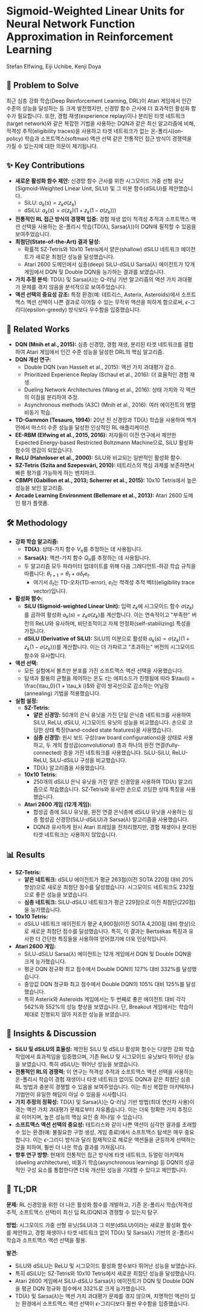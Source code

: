# Sigmoid-Weighted Linear Units for Neural Network Function Approximation in Reinforcement Learning

Stefan Elfwing, Eiji Uchibe, Kenji Doya

## 🧩 Problem to Solve

최근 심층 강화 학습(Deep Reinforcement Learning, DRL)이 Atari 게임에서 인간 수준의 성능을 달성하는 등 크게 발전했지만, 신경망 함수 근사에 더 효과적인 활성화 함수가 필요합니다. 또한, 경험 재생(experience replay)이나 분리된 타겟 네트워크(target network)와 같은 복잡한 기법을 사용하는 DQN과 같은 최신 알고리즘에 비해, 적격성 추적(eligibility traces)을 사용하고 타겟 네트워크가 없는 온-폴리시(on-policy) 학습과 소프트맥스(softmax) 액션 선택 같은 전통적인 접근 방식이 경쟁력을 가질 수 있는지에 대한 의문이 제기됩니다.

## ✨ Key Contributions

- **새로운 활성화 함수 제안:** 신경망 함수 근사를 위한 시그모이드 가중 선형 유닛(Sigmoid-Weighted Linear Unit, SiLU) 및 그 미분 함수(dSiLU)를 제안했습니다.
  - SiLU: $a_k(s) = z_k \sigma(z_k)$
  - dSiLU: $a_k(s) = \sigma(z_k)(1 + z_k(1 - \sigma(z_k)))$
- **전통적인 RL 접근 방식의 경쟁력 입증:** 경험 재생 없이 적격성 추적과 소프트맥스 액션 선택을 사용하는 온-폴리시 학습(TD($\lambda$), Sarsa($\lambda$))이 DQN에 필적할 수 있음을 보여주었습니다.
- **최첨단(State-of-the-Art) 결과 달성:**
  - 확률적 SZ-Tetris와 10x10 Tetris에서 얕은(shallow) dSiLU 네트워크 에이전트가 새로운 최첨단 성능을 달성했습니다.
  - Atari 2600 도메인에서 심층(deep) SiLU-dSiLU Sarsa($\lambda$) 에이전트가 12개 게임에서 DQN 및 Double DQN을 능가하는 결과를 보였습니다.
- **가치 추정 분석:** TD($\lambda$) 및 Sarsa($\lambda$)는 Q-러닝 기반 알고리즘의 액션 가치 과대평가 문제를 겪지 않음을 분석적으로 보여주었습니다.
- **액션 선택의 중요성 강조:** 특정 환경(예: 테트리스, Asterix, Asteroids)에서 소프트맥스 액션 선택이 나쁜 결과로 이어질 수 있는 무작위 액션을 피하게 함으로써, $\epsilon$-그리디(epsilon-greedy) 방식보다 우수함을 입증했습니다.

## 📎 Related Works

- **DQN (Mnih et al., 2015):** 심층 신경망, 경험 재생, 분리된 타겟 네트워크를 결합하여 Atari 게임에서 인간 수준 성능을 달성한 DRL의 핵심 알고리즘.
- **DQN 개선 연구:**
  - Double DQN (van Hasselt et al., 2015): 액션 가치 과대평가 감소.
  - Prioritized Experience Replay (Schaul et al., 2016): 더 효율적인 경험 재생.
  - Dueling Network Architectures (Wang et al., 2016): 상태 가치와 각 액션의 이점을 분리하여 추정.
  - Asynchronous methods (A3C) (Mnih et al., 2016): 여러 에이전트의 병렬 비동기 학습.
- **TD-Gammon (Tesauro, 1994):** 20년 전 신경망과 TD($\lambda$) 학습을 사용하여 백개먼에서 마스터 수준 성능을 달성한 인상적인 RL 애플리케이션.
- **EE-RBM (Elfwing et al., 2015, 2016):** 저자들이 이전 연구에서 제안한 Expected Energy-based Restricted Boltzmann Machine으로, SiLU 활성화 함수의 영감이 되었습니다.
- **ReLU (Hahnloser et al., 2000):** SiLU와 비교되는 일반적인 활성화 함수.
- **SZ-Tetris (Szita and Szepesvári, 2010):** 테트리스의 핵심 과제를 보존하면서 빠른 평가를 가능하게 하는 벤치마크.
- **CBMPI (Gabillon et al., 2013; Scherrer et al., 2015):** 10x10 Tetris에서 높은 성능을 보인 알고리즘.
- **Arcade Learning Environment (Bellemare et al., 2013):** Atari 2600 도메인 평가 플랫폼.

## 🛠️ Methodology

- **강화 학습 알고리즘:**
  - **TD($\lambda$)**: 상태-가치 함수 $V_{\pi}$를 추정하는 데 사용됩니다.
  - **Sarsa($\lambda$)**: 액션-가치 함수 $Q_{\pi}$를 추정하는 데 사용됩니다.
  - 두 알고리즘 모두 파라미터 업데이트를 위해 다음 그래디언트-하강 학습 규칙을 따릅니다: $\theta_{t+1} = \theta_t + \alpha \delta_t e_t$.
    - 여기서 $\delta_t$는 TD-오차(TD-error), $e_t$는 적격성 추적 벡터(eligibility trace vector)입니다.
- **활성화 함수:**
  - **SiLU (Sigmoid-weighted Linear Unit):** 입력 $z_k$에 시그모이드 함수 $\sigma(z_k)$를 곱하여 활성화 $a_k(s) = z_k \sigma(z_k)$를 계산합니다. 이는 연속적이고 "부족한" 버전의 ReLU와 유사하며, 비단조적이고 자체 안정화(self-stabilizing) 특성을 가집니다.
  - **dSiLU (Derivative of SiLU):** SiLU의 미분으로 활성화 $a_k(s) = \sigma(z_k)(1 + z_k(1 - \sigma(z_k)))$를 계산합니다. 이는 더 가파르고 "초과하는" 버전의 시그모이드 함수와 유사합니다.
- **액션 선택:**
  - 모든 실험에서 볼츠만 분포를 가진 소프트맥스 액션 선택을 사용했습니다.
  - 탐색과 활용의 균형을 제어하는 온도 $\tau$는 에피소드가 진행됨에 따라 $\tau(i) = \frac{\tau_0}{1 + \tau_k i}$와 같이 쌍곡선으로 감소하는 어닐링(annealing) 기법을 적용했습니다.
- **실험 설정:**
  - **SZ-Tetris:**
    - **얕은 신경망:** 50개의 은닉 유닛을 가진 단일 은닉층 네트워크를 사용하여 SiLU, ReLU, dSiLU, 시그모이드 유닛의 성능을 비교했습니다. 손으로 코딩한 상태 특징(hand-coded state features)을 사용했습니다.
    - **심층 신경망:** 원시 보드 구성(raw board configurations)을 상태로 사용하고, 두 개의 합성곱(convolutional) 층과 하나의 완전 연결(fully-connected) 층을 가진 네트워크를 사용했습니다. SiLU-SiLU, ReLU-ReLU, SiLU-dSiLU 구성을 비교했습니다.
    - TD($\lambda$) 알고리즘을 사용했습니다.
  - **10x10 Tetris:**
    - 250개의 dSiLU 은닉 유닛을 가진 얕은 신경망을 사용하여 TD($\lambda$) 알고리즘으로 학습했습니다. SZ-Tetris와 유사한 손으로 코딩한 상태 특징을 사용했습니다.
  - **Atari 2600 게임 (12개 게임):**
    - 합성곱 층에 SiLU 유닛을, 완전 연결 은닉층에 dSiLU 유닛을 사용하는 심층 합성곱 신경망(SiLU-dSiLU)과 Sarsa($\lambda$) 알고리즘을 사용했습니다.
    - DQN과 유사하게 원시 Atari 프레임을 전처리했지만, 경험 재생이나 분리된 타겟 네트워크는 사용하지 않았습니다.

## 📊 Results

- **SZ-Tetris:**
  - **얕은 네트워크:** dSiLU 에이전트가 평균 263점(이전 SOTA 220점 대비 20% 향상)으로 새로운 최첨단 점수를 달성했습니다. 시그모이드 네트워크도 232점으로 좋은 성능을 보였습니다.
  - **심층 네트워크:** SiLU-dSiLU 네트워크가 평균 229점으로 이전 최첨단(220점)을 능가했습니다.
- **10x10 Tetris:**
  - dSiLU 네트워크 에이전트가 평균 4,900점(이전 SOTA 4,200점 대비 향상)으로 새로운 최첨단 점수를 달성했습니다. 특히, 이 결과는 Bertsekas 특징과 유사한 더 간단한 특징들을 사용하여 얻어졌기에 더욱 인상적입니다.
- **Atari 2600 게임:**
  - SiLU-dSiLU Sarsa($\lambda$) 에이전트는 12개 게임에서 DQN 및 Double DQN을 크게 능가했습니다.
  - 평균 DQN 정규화 최고 점수에서 Double DQN의 127% 대비 332%를 달성했습니다.
  - 중앙값 DQN 정규화 최고 점수에서 Double DQN의 105% 대비 125%를 달성했습니다.
  - 특히 Asterix와 Asteroids 게임에서는 두 번째로 좋은 에이전트 대비 각각 562%와 552%의 성능 향상을 보였습니다. 단, Breakout 게임에서는 학습이 제대로 진행되지 않아 저조한 성능을 보였습니다.

## 🧠 Insights & Discussion

- **SiLU 및 dSiLU의 효율성:** 제안된 SiLU 및 dSiLU 활성화 함수는 다양한 강화 학습 작업에서 효과적임을 입증했으며, 기존 ReLU 및 시그모이드 유닛보다 뛰어난 성능을 보였습니다. 특히 dSiLU는 뛰어난 성능을 보였습니다.
- **전통적인 RL의 경쟁력:** 이 연구는 적격성 추적과 소프트맥스 액션 선택을 사용하는 온-폴리시 학습이 경험 재생이나 타겟 네트워크 없이도 DQN과 같은 최첨단 심층 RL 방법과 충분히 경쟁할 수 있음을 보여주었습니다. 이는 최신 복잡한 아키텍처나 기법만이 유일한 해답이 아닐 수 있음을 시사합니다.
- **가치 추정의 정확성:** TD($\lambda$) 및 Sarsa($\lambda$)는 Q-러닝 기반 방법(최대 연산자 사용)이 겪는 액션 가치 과대평가 문제로부터 자유롭습니다. 이는 더욱 정확한 가치 추정으로 이어지며, 높은 성능의 핵심 요인 중 하나일 수 있습니다.
- **소프트맥스 액션 선택의 중요성:** 테트리스와 같이 나쁜 액션이 심각한 결과를 초래할 수 있는 환경(예: 불필요한 구멍 생성, 게임 종료)에서 소프트맥스 탐색은 매우 중요합니다. 이는 $\epsilon$-그리디 방식과 달리 잠재적으로 해로운 액션들을 균등하게 선택하는 것을 피하여, 훨씬 더 나은 학습 결과를 가져옵니다.
- **향후 연구 방향:** 현재의 전통적인 접근 방식에 타겟 네트워크, 듀얼링 아키텍처(dueling architecture), 비동기 학습(asynchronous learning) 등 DQN의 성공적인 구성 요소를 통합한다면 더욱 개선된 성능을 기대할 수 있다고 제안합니다.

## 📌 TL;DR

**문제:** RL 신경망을 위한 더 나은 활성화 함수를 개발하고, 기존 온-폴리시 학습(적격성 추적, 소프트맥스 선택)이 최신 딥 RL(DQN)과 경쟁할 수 있는지 탐구.

**방법:** 시그모이드 가중 선형 유닛(SiLU)과 그 미분(dSiLU)이라는 새로운 활성화 함수를 제안하고, 경험 재생이나 타겟 네트워크 없이 TD($\lambda$) 및 Sarsa($\lambda$) 기반의 온-폴리시 학습과 소프트맥스 액션 선택을 활용.

**발견:**

- SiLU와 dSiLU는 ReLU 및 시그모이드 활성화 함수보다 뛰어난 성능을 보였습니다.
- 특히 dSiLU는 SZ-Tetris와 10x10 Tetris에서 새로운 최첨단 성능을 달성했습니다.
- Atari 2600 게임에서 SiLU-dSiLU Sarsa($\lambda$) 에이전트가 DQN 및 Double DQN을 평균 DQN 정규화 점수에서 332%로 크게 능가했습니다.
- TD($\lambda$) 및 Sarsa($\lambda$)는 액션 가치 과대평가 문제를 겪지 않으며, 치명적인 액션이 있는 환경에서 소프트맥스 액션 선택이 $\epsilon$-그리디보다 훨씬 우수함을 입증했습니다.
